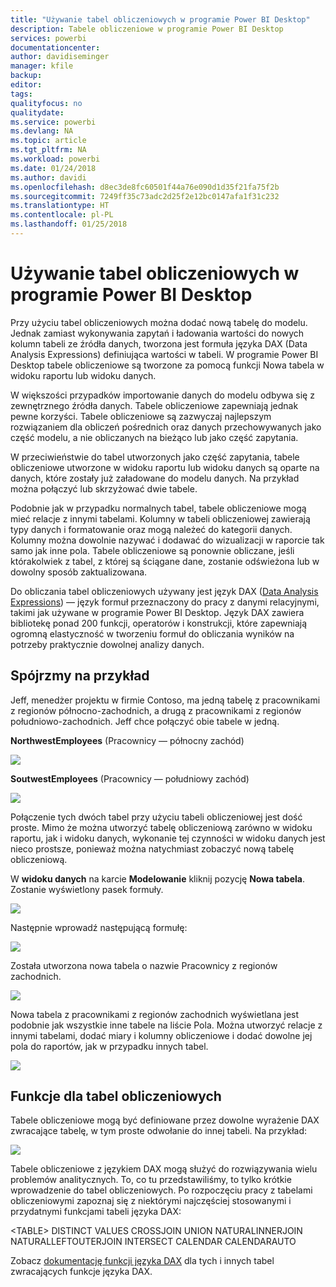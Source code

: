 ```yaml
---
title: "Używanie tabel obliczeniowych w programie Power BI Desktop"
description: Tabele obliczeniowe w programie Power BI Desktop
services: powerbi
documentationcenter: 
author: davidiseminger
manager: kfile
backup: 
editor: 
tags: 
qualityfocus: no
qualitydate: 
ms.service: powerbi
ms.devlang: NA
ms.topic: article
ms.tgt_pltfrm: NA
ms.workload: powerbi
ms.date: 01/24/2018
ms.author: davidi
ms.openlocfilehash: d8ec3de8fc60501f44a76e090d1d35f21fa75f2b
ms.sourcegitcommit: 7249ff35c73adc2d25f2e12bc0147afa1f31c232
ms.translationtype: HT
ms.contentlocale: pl-PL
ms.lasthandoff: 01/25/2018
---
```

# <a name="using-calculated-tables-in-power-bi-desktop"></a>Używanie tabel obliczeniowych w programie Power BI Desktop
Przy użyciu tabel obliczeniowych można dodać nową tabelę do modelu. Jednak zamiast wykonywania zapytań i ładowania wartości do nowych kolumn tabeli ze źródła danych, tworzona jest formuła języka DAX (Data Analysis Expressions) definiująca wartości w tabeli. W programie Power BI Desktop tabele obliczeniowe są tworzone za pomocą funkcji Nowa tabela w widoku raportu lub widoku danych.

W większości przypadków importowanie danych do modelu odbywa się z zewnętrznego źródła danych. Tabele obliczeniowe zapewniają jednak pewne korzyści. Tabele obliczeniowe są zazwyczaj najlepszym rozwiązaniem dla obliczeń pośrednich oraz danych przechowywanych jako część modelu, a nie obliczanych na bieżąco lub jako część zapytania.

W przeciwieństwie do tabel utworzonych jako część zapytania, tabele obliczeniowe utworzone w widoku raportu lub widoku danych są oparte na danych, które zostały już załadowane do modelu danych. Na przykład można połączyć lub skrzyżować dwie tabele.

Podobnie jak w przypadku normalnych tabel, tabele obliczeniowe mogą mieć relacje z innymi tabelami. Kolumny w tabeli obliczeniowej zawierają typy danych i formatowanie oraz mogą należeć do kategorii danych. Kolumny można dowolnie nazywać i dodawać do wizualizacji w raporcie tak samo jak inne pola. Tabele obliczeniowe są ponownie obliczane, jeśli którakolwiek z tabel, z której są ściągane dane, zostanie odświeżona lub w dowolny sposób zaktualizowana.

Do obliczania tabel obliczeniowych używany jest język DAX ([Data Analysis Expressions](https://msdn.microsoft.com/library/gg413422.aspx)) — język formuł przeznaczony do pracy z danymi relacyjnymi, takimi jak używane w programie Power BI Desktop. Język DAX zawiera bibliotekę ponad 200 funkcji, operatorów i konstrukcji, które zapewniają ogromną elastyczność w tworzeniu formuł do obliczania wyników na potrzeby praktycznie dowolnej analizy danych.

## <a name="lets-look-at-an-example"></a>Spójrzmy na przykład
Jeff, menedżer projektu w firmie Contoso, ma jedną tabelę z pracownikami z regionów północno-zachodnich, a drugą z pracownikami z regionów południowo-zachodnich. Jeff chce połączyć obie tabele w jedną.

**NorthwestEmployees** (Pracownicy — północny zachód)

 ![](media/desktop-calculated-tables/calctables_nwempl.png)

**SoutwestEmployees** (Pracownicy — południowy zachód)

 ![](media/desktop-calculated-tables/calctables_swempl.png)

Połączenie tych dwóch tabel przy użyciu tabeli obliczeniowej jest dość proste. Mimo że można utworzyć tabelę obliczeniową zarówno w widoku raportu, jak i widoku danych, wykonanie tej czynności w widoku danych jest nieco prostsze, ponieważ można natychmiast zobaczyć nową tabelę obliczeniową.

W **widoku danych** na karcie **Modelowanie** kliknij pozycję **Nowa tabela**. Zostanie wyświetlony pasek formuły.

 ![](media/desktop-calculated-tables/calctables_formulabarempty.png)

Następnie wprowadź następującą formułę:

 ![](media/desktop-calculated-tables/calctables_formulabarformula.png)

Została utworzona nowa tabela o nazwie Pracownicy z regionów zachodnich.

 ![](media/desktop-calculated-tables/calctables_westregionempl.png)

Nowa tabela z pracownikami z regionów zachodnich wyświetlana jest podobnie jak wszystkie inne tabele na liście Pola. Można utworzyć relacje z innymi tabelami, dodać miary i kolumny obliczeniowe i dodać dowolne jej pola do raportów, jak w przypadku innych tabel.

 ![](media/desktop-calculated-tables/calctables_fieldlist.png)

## <a name="functions-for-calculated-tables"></a>Funkcje dla tabel obliczeniowych
Tabele obliczeniowe mogą być definiowane przez dowolne wyrażenie DAX zwracające tabelę, w tym proste odwołanie do innej tabeli. Na przykład:

 ![](media/desktop-calculated-tables/calctables_formulabarsimpleformula.png)

Tabele obliczeniowe z językiem DAX mogą służyć do rozwiązywania wielu problemów analitycznych. To, co tu przedstawiliśmy, to tylko krótkie wprowadzenie do tabel obliczeniowych. Po rozpoczęciu pracy z tabelami obliczeniowymi zapoznaj się z niektórymi najczęściej stosowanymi i przydatnymi funkcjami tabeli języka DAX:

&lt;TABLE&gt; DISTINCT VALUES CROSSJOIN UNION NATURALINNERJOIN NATURALLEFTOUTERJOIN INTERSECT CALENDAR CALENDARAUTO

Zobacz [dokumentację funkcji języka DAX](https://msdn.microsoft.com/ee634396.aspx) dla tych i innych tabel zwracających funkcje języka DAX.

